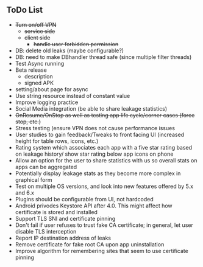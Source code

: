 
## ToDo List

- ~~Turn on/off VPN~~ 
	- ~~service side~~
	- ~~client side~~
		- ~~handle user forbidden permission~~ 
- DB: delete old leaks (maybe configurable?)
- DB: need to make DBhandler thread safe (since multiple filter threads)
- Test Async running
- Beta release
	- description
	- signed APK
- setting/about page for async
- Use string resource instead of constant value
- Improve logging practice
- Social Media integration (be able to share leakage statistics)
- ~~OnResume/OnStop as well as testing app life cycle/corner cases (force stop, etc.)~~
- Stress testing (ensure VPN does not cause performance issues
- User studies to gain feedback/Tweaks to front facing UI (increased height for table rows, icons, etc.)
- Rating system which associates each app with a five star rating based on leakage history/ show star rating below app icons on phone
- Allow an option for the user to share statistics with us so overall stats on apps can be aggregated
- Potentially display leakage stats as they become more complex in graphical form
- Test on multiple OS versions, and look into new features offered by 5.x and 6.x
- Plugins should be configurable from UI, not hardcoded
- Android privodes Keystore API after 4.0. This might affect how certificate is stored and installed
- Support TLS SNI and certificate pinning
- Don't fail if user refuses to trust fake CA certificate; in general, let user disable TLS interception
- Report IP destination address of leaks
- Remove certificate for fake root CA upon app uninstallation
- Improve algorithm for remembering sites that seem to use certificate pinning